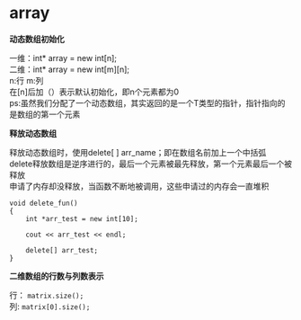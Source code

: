 # array

**动态数组初始化** 	

一维：int* array = new int[n];       
二维：int* array = new int[m][n];       
n:行 m:列       
在[n]后加（）表示默认初始化，即n个元素都为0    
ps:虽然我们分配了一个动态数组，其实返回的是一个T类型的指针，指针指向的是数组的第一个元素     

**释放动态数组** 	

释放动态数组时，使用delete[ ] arr_name；即在数组名前加上一个中括弧      
delete释放数组是逆序进行的，最后一个元素被最先释放，第一个元素最后一个被释放     
申请了内存却没释放，当函数不断地被调用，这些申请过的内存会一直堆积     
```
void delete_fun()
{
	int *arr_test = new int[10];
 
	cout << arr_test << endl;
 
	delete[] arr_test;
}
```

**二维数组的行数与列数表示**	
	
行：  `matrix.size();`			
列:   `matrix[0].size();`		
